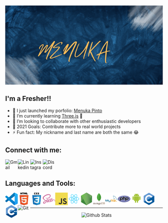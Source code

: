 
<!--![Menuka Pinto Svg](assets/github3.gif) -->
![Menuka Pinto Svg](assets/menuka-pinto-gif.gif)


## I'm a Fresher!!

- 🔭 I just launched my porfolio: [Menuka Pinto][website]
- 🌱 I’m currently learning [Three.js][threejs] 🤣
- 👯 I’m looking to collaborate with other enthusiastic developers
- 🥅 2021 Goals: Contribute more to real world projects
- ⚡ Fun fact: My nickname and last name are both the same 😂

## Connect with me:

[<img align="left" alt="Gmail" width="40px" height="40px" src="https://img.icons8.com/color/96/000000/gmail.png" />][gmail]
[<img align="left" alt="Linkedin" width="40px" height="40px" src="https://img.icons8.com/color/96/000000/linkedin.png" />][linkedin]
[<img align="left" alt="Instagram" width="40px" height="40px" src="https://img.icons8.com/color/96/000000/instagram-new.png" />][instagram]
[<img align="left" alt="Discord" width="40px" height="40px" src="https://img.icons8.com/color/96/000000/discord-logo.png" />][discord]

<br />
<br />

## Languages and Tools:

[<img align="left" alt="Visual Studio Code" width="40px" height="40px" src="https://raw.githubusercontent.com/github/explore/80688e429a7d4ef2fca1e82350fe8e3517d3494d/topics/visual-studio-code/visual-studio-code.png" />][webdevplaylist]
[<img align="left" alt="HTML5" width="40px" height="40px" src="https://raw.githubusercontent.com/github/explore/80688e429a7d4ef2fca1e82350fe8e3517d3494d/topics/html/html.png" />][webdevplaylist]
[<img align="left" alt="CSS3" width="40px" height="40px" src="https://raw.githubusercontent.com/github/explore/80688e429a7d4ef2fca1e82350fe8e3517d3494d/topics/css/css.png" />][cssplaylist]
[<img align="left" alt="Sass" width="40px" height="40px" src="https://raw.githubusercontent.com/github/explore/80688e429a7d4ef2fca1e82350fe8e3517d3494d/topics/sass/sass.png" />][cssplaylist]
[<img align="left" alt="JavaScript" width="40px" height="40px" src="https://raw.githubusercontent.com/github/explore/80688e429a7d4ef2fca1e82350fe8e3517d3494d/topics/javascript/javascript.png" />][jsplaylist]
[<img align="left" alt="React" width="40px" height="40px" src="https://raw.githubusercontent.com/github/explore/80688e429a7d4ef2fca1e82350fe8e3517d3494d/topics/react/react.png" />][reactplaylist]
[<img align="left" alt="Node.js" width="40px" height="40px" src="https://raw.githubusercontent.com/github/explore/80688e429a7d4ef2fca1e82350fe8e3517d3494d/topics/nodejs/nodejs.png" />][webdevplaylist]
[<img align="left" alt="MongoDB" width="40px" height="40px" src="https://raw.githubusercontent.com/devicons/devicon/master/icons/mongodb/mongodb-original-wordmark.svg" />][mongoplaylist]
[<img align="left" alt="MySQL" width="40px" height="40px" src="https://raw.githubusercontent.com/devicons/devicon/master/icons/mysql/mysql-original-wordmark.svg" />][sqlplaylist]
[<img align="left" alt="Php" width="40px" height="40px" src="https://raw.githubusercontent.com/devicons/devicon/master/icons/php/php-original.svg" />][phpplaylist]
[<img align="left" alt="Android" width="40px" height="40px" src="https://raw.githubusercontent.com/devicons/devicon/master/icons/android/android-original-wordmark.svg" />][androidplaylist]
[<img align="left" alt="C" width="40px" height="40px" src="https://raw.githubusercontent.com/devicons/devicon/master/icons/c/c-original.svg" />][cplaylist]
[<img align="left" alt="C++" width="40px" height="40px" src="https://raw.githubusercontent.com/devicons/devicon/master/icons/cplusplus/cplusplus-original.svg" />][c++playlist]
[<img align="left" alt="Git" width="40px" height="40px" src="https://www.vectorlogo.zone/logos/git-scm/git-scm-icon.svg" />][gitplaylist]

<br />
<br />
<hr />

<p align="center">
    <img src="https://raw.githubusercontent.com/mayhemantt/mayhemantt/Update/svg/Bottom.svg" alt="Github Stats" />
</p>

<!-- [![Menuka's github activity graph](https://activity-graph.herokuapp.com/graph?username=Pinto-PINTO&theme=rogue)](https://git.io/Pinto-PINTO) -->
<!-- Changed the default theme in the github activity graph -->

[gmail]: mailto:menukapinto5555@gmail.com
[linkedin]: https://www.linkedin.com/in/menuka-pinto-11a0aa1bb/
[instagram]: https://www.instagram.com/menuka_shevon/
[discord]: https://discordapp.com/users/690879785131311145/

[website]: https://pinto-pinto.github.io/
[threejs]: https://threejs.org/

[webdevplaylist]: https://www.youtube.com/playlist?list=PLkwxH9e_vrAJ0WbEsFA9W3I1W-g_BTsbt
[jsplaylist]: https://www.youtube.com/playlist?list=PLkwxH9e_vrALRJKu7wfXby3MKeflhTu6B
[cssplaylist]: https://www.youtube.com/playlist?list=PLkwxH9e_vrALSdvZuEh6gqQdmDoDIoqz4
[reactplaylist]: https://www.youtube.com/playlist?list=PLkwxH9e_vrAK4TdffpxKY3QGyHCpxFcQ0
[mongoplaylist]: https://www.youtube.com/watch?v=9OPP_1eAENg&list=PL4cUxeGkcC9jpvoYriLI0bY8DOgWZfi6u
[sqlplaylist]: https://www.youtube.com/watch?v=7S_tz1z_5bA
[phpplaylist]: https://www.youtube.com/watch?v=qVU3V0A05k8&list=PL0eyrZgxdwhwBToawjm9faF1ixePexft-
[androidplaylist]: https://www.youtube.com/watch?v=roDz8mMvbIg&list=PLknSwrodgQ72X4sKpzf5vT8kY80HKcUSe 
[cplaylist]: https://www.youtube.com/watch?v=rLf3jnHxSmU&list=PLBlnK6fEyqRggZZgYpPMUxdY1CYkZtARR
[c++playlist]: https://www.youtube.com/watch?v=18c3MTX0PK0&list=PLlrATfBNZ98dudnM48yfGUldqGD0S4FFb
[gitplaylist]: https://www.youtube.com/watch?v=8JJ101D3knE
